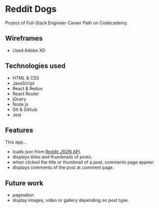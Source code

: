 # Reddit Dogs

Project of Full-Stack Engineer Career Path on Codecademy.

## Wireframes

* Used Adobe XD

## Technologies used

* HTML & CSS
* JavaScript
* React & Redux
* React Router
* jQuery
* Node.js
* GIt & Github
* Jest

## Features

This app...

* loads json from [Reddit JSON API](https://github.com/reddit-archive/reddit/wiki/JSON).
* displays titles and thumbnails of posts.
* when clicked the title or thumbnail of a post, comments page appear.
* displays comments of the post at comment page.

## Future work

* pagination
* display images, video or gallery depending on post type.
